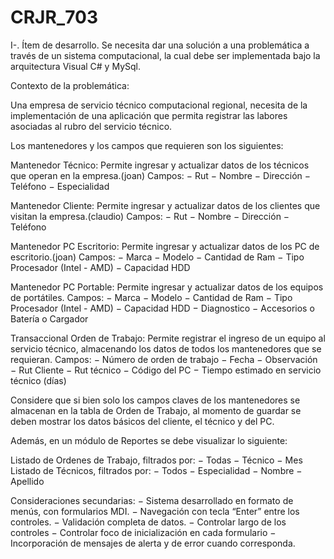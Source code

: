 CRJR_703
========

I-. Ítem de desarrollo. 
Se necesita dar una solución a una problemática a través de un sistema computacional, la cual debe ser implementada bajo la arquitectura Visual C# y MySql.


Contexto de la problemática:

Una empresa de servicio técnico computacional regional, necesita de la implementación de una aplicación que permita registrar las labores asociadas al rubro del servicio técnico. 

Los mantenedores y los campos que requieren son los siguientes:

Mantenedor Técnico: Permite ingresar y actualizar datos de los técnicos que operan en la empresa.(joan)
Campos:
−	Rut
−	Nombre
−	Dirección
−	Teléfono
−	Especialidad

Mantenedor Cliente: Permite ingresar y actualizar datos de los clientes que visitan la empresa.(claudio)
Campos:
−	Rut
−	Nombre
−	Dirección
−	Teléfono

Mantenedor PC Escritorio: Permite ingresar y actualizar datos de los PC de escritorio.(joan)
Campos:
−	Marca
−	Modelo
−	Cantidad de Ram
−	Tipo Procesador (Intel - AMD)
−	Capacidad HDD

Mantenedor PC Portable: Permite ingresar y actualizar datos de los equipos de portátiles.
Campos:
−	Marca
−	Modelo
−	Cantidad de Ram
−	Tipo Procesador (Intel - AMD)
−	Capacidad HDD
−	Diagnostico
−	Accesorios
o	Batería
o	Cargador









Transaccional Orden de Trabajo: Permite registrar el ingreso de un equipo al servicio técnico, almacenando los datos de todos los mantenedores que se requieran.
Campos:
−	Número de orden de trabajo
−	Fecha
−	Observación
−	Rut Cliente
−	Rut técnico
−	Código del PC
−	Tiempo estimado en servicio técnico (días)

Considere que si bien solo los campos claves de los mantenedores se almacenan en la tabla de Orden de Trabajo, al momento de guardar se deben mostrar los datos básicos del cliente, el técnico y del PC.

Además, en un módulo de Reportes se debe visualizar lo siguiente:

Listado de Ordenes de Trabajo, filtrados por:
−	Todas
−	Técnico
−	Mes
Listado de Técnicos, filtrados por:
−	Todos
−	Especialidad
−	Nombre
−	Apellido

Consideraciones secundarias:
−	Sistema desarrollado en formato de menús, con formularios MDI.
−	Navegación con tecla “Enter” entre los controles.
−	Validación completa de datos.
−	Controlar largo de los controles
−	Controlar foco de inicialización en cada formulario
−	Incorporación de mensajes de alerta y de error cuando corresponda.
